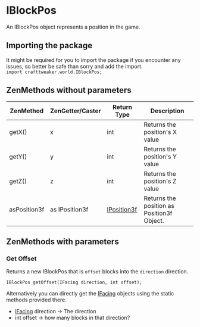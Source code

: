 # IBlockPos

An IBlockPos object represents a position in the game.

## Importing the package
It might be required for you to import the package if you encounter any issues, so better be safe than sorry and add the import.  
`import crafttweaker.world.IBlockPos;` 

## ZenMethods without parameters

| ZenMethod    |ZenGetter/Caster | Return Type                              | Description                                |
|--------------|-----------------|------------------------------------------|--------------------------------------------|
| getX()       | x               | int                                      | Returns the position's X value             |
| getY()       | y               | int                                      | Returns the position's Y value             |
| getZ()       | z               | int                                      | Returns the position's Z value             |
| asPosition3f | as IPosition3f  | [IPosition3f](/Vanilla/Utils/Position3f/) | Returns the position as Position3f Object. |

## ZenMethods with parameters

### Get Offset
Returns a new IBlockPos that is `offset` blocks into the `direction` direction.

`IBlockPos getOffset(IFacing direction, int offset);`

Alternatively you can directly get the [IFacing](/Vanilla/World/IFacing/) objects using the static methods provided there.

- [IFacing](/Vanilla/World/IFacing/) direction → The direction
- int offset → how many blocks in that direction?